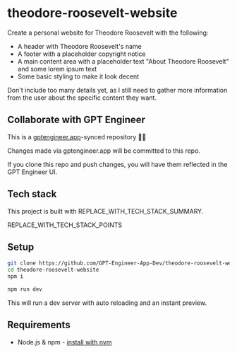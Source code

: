# theodore-roosevelt-website

Create a personal website for Theodore Roosevelt with the following:

- A header with Theodore Roosevelt's name
- A footer with a placeholder copyright notice
- A main content area with a placeholder text "About Theodore Roosevelt" and some lorem ipsum text
- Some basic styling to make it look decent

Don't include too many details yet, as I still need to gather more information from the user about the specific content they want.

## Collaborate with GPT Engineer

This is a [gptengineer.app](https://gptengineer.app)-synced repository 🌟🤖

Changes made via gptengineer.app will be committed to this repo.

If you clone this repo and push changes, you will have them reflected in the GPT Engineer UI.

## Tech stack

This project is built with REPLACE_WITH_TECH_STACK_SUMMARY.

REPLACE_WITH_TECH_STACK_POINTS

## Setup

```sh
git clone https://github.com/GPT-Engineer-App-Dev/theodore-roosevelt-website.git
cd theodore-roosevelt-website
npm i
```

```sh
npm run dev
```

This will run a dev server with auto reloading and an instant preview.

## Requirements

- Node.js & npm - [install with nvm](https://github.com/nvm-sh/nvm#installing-and-updating)
